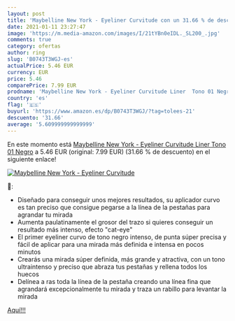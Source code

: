 ```yaml
---
layout: post
title: 'Maybelline New York - Eyeliner Curvitude con un 31.66 % de descuento'
date: 2021-01-11 23:27:47
image: 'https://m.media-amazon.com/images/I/21tYBn0eIDL._SL200_.jpg'
comments: true
category: ofertas
author: ring
slug: 'B0743T3WGJ-es'
actualPrice: 5.46 EUR
currency: EUR
price: 5.46
comparePrice: 7.99 EUR
prodname: 'Maybelline New York - Eyeliner Curvitude Liner  Tono 01 Negro'
country: 'es'
flag: '🇪🇸'
buyurl: 'https://www.amazon.es/dp/B0743T3WGJ/?tag=tolees-21'
descuento: '31.66'
average: '5.609999999999999'
---
```


En este momento está [Maybelline New York - Eyeliner Curvitude Liner  Tono 01 Negro](https://www.amazon.es/dp/B0743T3WGJ/?tag=tolees-21) a 5.46 EUR (original: 7.99 EUR) (31.66 %  de descuento) en el siguiente enlace!

[![Maybelline New York - Eyeliner Curvitude](https://m.media-amazon.com/images/I/21tYBn0eIDL._SL200_.jpg)](https://www.amazon.es/dp/B0743T3WGJ/?tag=tolees-21)

🔎:

- Diseñado para conseguir unos mejores resultados, su aplicador curvo es tan preciso que consigue pegarse a la línea de la pestañas para agrandar tu mirada
- Aumenta paulatinamente el grosor del trazo si quieres conseguir un resultado más intenso, efecto "cat-eye"
- El primer eyeliner curvo de tono negro intenso, de punta súper precisa y fácil de aplicar para una mirada más definida e intensa en pocos minutos
- Crearás una mirada súper definida, más grande y atractiva, con un tono ultraintenso y preciso que abraza tus pestañas y rellena todos los huecos
- Delínea a ras toda la línea de la pestaña creando una línea fina que agrandará excepcionalmente tu mirada y traza un rabillo para levantar la mirada

[Aquí!!!](https://www.amazon.es/dp/B0743T3WGJ/?tag=tolees-21)
